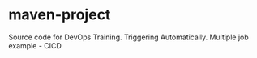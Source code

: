 # maven-project
Source code for DevOps Training. Triggering Automatically.
Multiple job example - CICD

